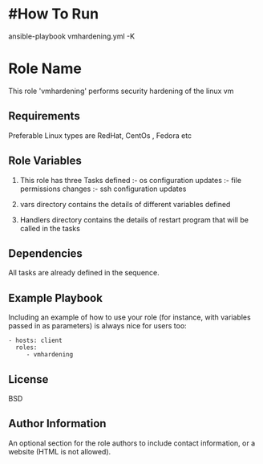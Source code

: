 #How To Run
==========
ansible-playbook vmhardening.yml -K

Role Name
=========

This role 'vmhardening' performs security hardening of the linux vm

Requirements
------------

Preferable Linux types are RedHat, CentOs , Fedora etc


Role Variables
--------------

1. This role has three Tasks defined 
	:-	os configuration updates
	:-	file permissions changes
	:-	ssh configuration updates


2. vars directory contains the details of different variables defined

3. Handlers directory contains the details of restart program that will be called in the tasks 



Dependencies
------------

All tasks are already defined in the sequence. 

Example Playbook
----------------

Including an example of how to use your role (for instance, with variables passed in as parameters) is always nice for users too:

    - hosts: client
      roles:
         - vmhardening

License
-------

BSD

Author Information
------------------

An optional section for the role authors to include contact information, or a website (HTML is not allowed).
